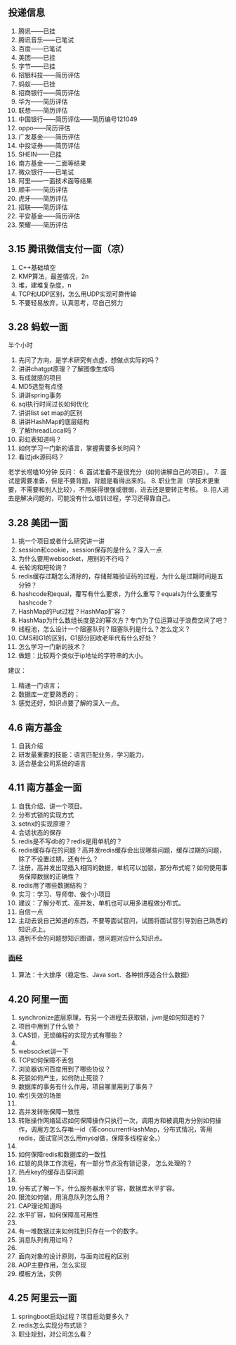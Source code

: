 ## 投递信息
1. 腾讯——已挂
2. 腾讯音乐——已笔试
3. 百度——已笔试
4. 美团——已挂
5. 字节——已挂
6. 招银科技——简历评估
7. 蚂蚁——已挂
8. 招商银行——简历评估
9. 华为——简历评估
10. 联想——简历评估
11. 中国银行——简历评估——简历编号121049
12. oppo——简历评估
13. 广发基金——简历评估
14. 中投证券——简历评估
15. SHEIN——已挂
16. 南方基金——二面等结果
17. 微众银行——已笔试
18. 阿里——一面技术面等结果
19. 顺丰——简历评估
20. 虎牙——简历评估
21. 招联——简历评估
22. 平安基金——简历评估
23. 荣耀——简历评估

## 3.15 腾讯微信支付一面（凉）
1. C++基础填空
2. KMP算法，最差情况，2n
3. 堆，建堆复杂度，n
4. TCP和UDP区别，怎么用UDP实现可靠传输
5. 不要轻易放弃，认真思考，尽自己努力

## 3.28 蚂蚁一面
半个小时
1. 先问了方向，是学术研究有点虚，想做点实际的吗？
2. 讲讲chatgpt原理？了解图像生成吗
3. 有成就感的项目
4. MD5选型有点怪
5. 讲讲spring事务
6. sql执行时间过长如何优化
7. 讲讲list set map的区别
8. 讲讲HashMap的底层结构
9. 了解threadLocal吗？
10. 彩虹表知道吗？
11. 如何学习一门新的语言，掌握需要多长时间？
12. 看过jdk源码吗？

老学长唠嗑10分钟
反问：
6. 面试准备不是很充分（如何讲解自己的项目）。
7. 面试是需要准备，但是不要背题，背题是看得出来的。
8. 职业生涯（学技术更重要，不需要和别人比较），不用装得很强或很弱，进去还是要转正考核。
9. 招人进去是解决问题的，可能没有什么培训过程，学习还得靠自己。

## 3.28 美团一面
1. 挑一个项目或者什么研究讲一讲
2. session和cookie，session保存的是什么？深入一点
3. 为什么要用websocket，用别的不行吗？
4. 长轮询和短轮询？
5. redis缓存过期怎么清除的，存储邮箱验证码的过程，为什么是过期时间是五分钟？
6. hashcode和equal，覆写有什么要求，为什么重写？equals为什么要重写hashcode？
7. HashMap的Put过程？HashMap扩容？
8. HashMap为什么数组长度是2的幂次方？专门为了位运算过于浪费空间了吧？
9. 线程池，怎么设计一个阻塞队列？阻塞队列是什么？怎么定义？
10. CMS和G1的区别，G1部分回收老年代有什么好处？
11. 怎么学习一门新的技术？
12. 做题：比较两个类似于ip地址的字符串的大小。

建议：
1. 精通一门语言；
2. 数据库一定要熟悉的；
3. 感觉还好，知识点要了解的深入一点。

## 4.6 南方基金
1. 自我介绍
2. 研发最重要的技能：语言匹配业务，学习能力，
3. 适合基金公司系统的语言
## 4.11 南方基金一面
1. 自我介绍、讲一个项目。
2. 分布式锁的实现方式
3. setnx的实现原理？
4. 会话状态的保存
5. redis是不写db的？redis是用单机的？
6. redis缓存存在的问题？高并发redis缓存会出现哪些问题，缓存过期的问题，除了不设置过期，还有什么？
7. 注册，高并发出现插入相同的数据，单机可以加锁，那分布式呢？如何使用事务保障数据的正确性？
8. redis用了哪些数据结构？
9. 实习：学习、导师带、做个小项目
10. 建议：了解分布式、高并发，单机也可以用多进程做分布式。
11. 自信一点
12. 主动去说自己知道的东西，不要等面试官问，试图将面试官引导到自己熟悉的知识点上。
13. 遇到不会的问题想知识图谱，想问题对应什么知识点。

### 面经
1. 算法：十大排序（稳定性、Java sort、各种排序适合什么数据）

## 4.20 阿里一面
1. synchronize底层原理，有另一个进程去获取锁，jvm是如何知道的？
2. 项目中用到了什么锁？
3. CAS锁，无锁编程的实现方式有哪些？
4. 
5. websocket讲一下
6. TCP如何保障不丢包
7. 浏览器访问百度用到了哪些协议？
8. 死锁如何产生，如何防止死锁？
9. 数据库的事务有什么作用，项目哪里用到了事务？
10. 索引失效的场景
11. 
12. 高并发转账保障一致性
13. 转账操作网络延迟如何保障操作只执行一次，调用方和被调用方分别如何操作，调用方怎么存唯一id（答concurrentHashMap，分布式情况，答用redis，面试官问怎么用mysql做，保障多线程安全。）
14. 
15. 如何保障redis和数据库的一致性
16. 红锁的具体工作流程，有一部分节点没有锁记录， 怎么处理的？
17. 热点key的缓存击穿问题
18. 
19. 分布式了解一下。什么服务器水平扩容，数据库水平扩容。
20. 限流如何做，用消息队列怎么用？
21. CAP理论知道吗
22. 水平扩容，如何保障高可用性
23. 
24. 有一堆数据过来如何找到只存在一个的数字。
25. 消息队列有用过吗？
26. 
27. 面向对象的设计原则，与面向过程的区别
28. AOP主要作用，怎么实现
29. 模板方法，实例

## 4.25 阿里云一面
1. springboot启动过程？项目启动要多久？
2. redis怎么实现分布式锁？
3. 职业规划，对公司怎么看？